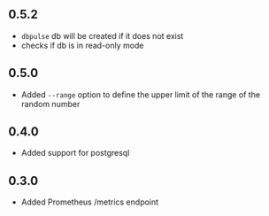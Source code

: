 ## 0.5.2
* `dbpulse` db will be created if it does not exist
* checks if db is in read-only mode

## 0.5.0
* Added `--range` option to define the upper limit of the range of the random number

## 0.4.0
* Added support for postgresql

## 0.3.0
* Added Prometheus /metrics endpoint
